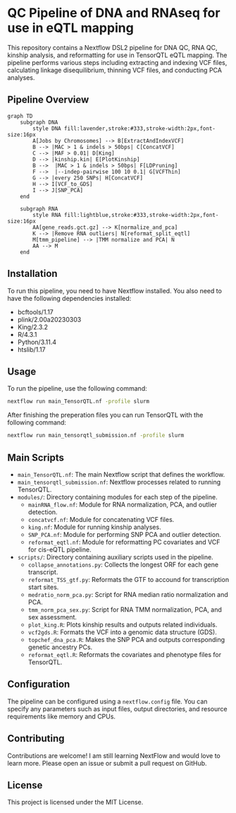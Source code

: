 # QC Pipeline of DNA and RNAseq for use in eQTL mapping 

This repository contains a Nextflow DSL2 pipeline for DNA QC, RNA QC, kinship analysis, and reformatting for use in TensorQTL eQTL mapping. The pipeline performs various steps including extracting and indexing VCF files, calculating linkage disequilibrium, thinning VCF files, and conducting PCA analyses.

## Pipeline Overview

```mermaid
graph TD
    subgraph DNA
        style DNA fill:lavender,stroke:#333,stroke-width:2px,font-size:16px
        A[Jobs by Chromosomes] --> B[ExtractAndIndexVCF]
        B --> |MAC > 1 & indels > 50bps| C[ConcatVCF]
        C --> |MAF > 0.01| D[King]
        D --> |kinship.kin| E[PlotKinship]
        B -->  |MAC > 1 & indels > 50bps| F[LDPruning]
        F -->  |--indep-pairwise 100 10 0.1| G[VCFThin]
        G --> |every 250 SNPs| H[ConcatVCF]
        H --> I[VCF_to_GDS]
        I --> J[SNP_PCA]
    end
    
    subgraph RNA
        style RNA fill:lightblue,stroke:#333,stroke-width:2px,font-size:16px
        AA[gene_reads.gct.gz] --> K[normalize_and_pca]
        K --> |Remove RNA outliers| N[reformat_split_eqtl]
        M[tmm_pipeline] --> |TMM normalize and PCA| N
        AA --> M
    end
```

## Installation
To run this pipeline, you need to have Nextflow installed.
You also need to have the following dependencies installed:
- bcftools/1.17
- plink/2.00a20230303
- King/2.3.2
- R/4.3.1
- Python/3.11.4
- htslib/1.17

## Usage
To run the pipeline, use the following command:
```sh
nextflow run main_TensorQTL.nf -profile slurm
```

After finishing the preperation files you can run TensorQTL with the following command:
```sh
nextflow run main_tensorqtl_submission.nf -profile slurm 
```

## Main Scripts
- `main_TensorQTL.nf`: The main Nextflow script that defines the workflow.
- `main_tensorqtl_submission.nf`: Nextflow processes related to running TensorQTL.
- `modules/`: Directory containing modules for each step of the pipeline.
  - `mainRNA_flow.nf`: Module for RNA normalization, PCA, and outlier detection.
  - `concatvcf.nf`: Module for concatenating VCF files.
  - `king.nf`: Module for running kinship analyses.
  - `SNP_PCA.nf`: Module for performing SNP PCA and outlier detection.
  - `reformat_eqtl.nf`: Module for reformatting PC covariates and VCF for cis-eQTL pipeline.
- `scripts/`: Directory containing auxiliary scripts used in the pipeline.
  - `collapse_annotations.py`: Collects the longest ORF for each gene transcript.
  - `reformat_TSS_gtf.py`: Reformats the GTF to accound for transcription start sites.
  - `medratio_norm_pca.py`: Script for RNA median ratio normalization and PCA.
  - `tmm_norm_pca_sex.py`: Script for RNA TMM normalization, PCA, and sex assessment.
  - `plot_king.R`: Plots kinship results and outputs related individuals.
  - `vcf2gds.R`: Formats the VCF into a genomic data structure (GDS).
  - `topchef_dna_pca.R`: Makes the SNP PCA and outputs corresponding genetic ancestry PCs.  
  - `reformat_eqtl.R`: Reformats the covariates and phenotype files for TensorQTL.

## Configuration
The pipeline can be configured using a `nextflow.config` file. You can specify any parameters such as input files, output directories, and resource requirements like memory and CPUs.

## Contributing
Contributions are welcome! I am still learning NextFlow and would love to learn more. Please open an issue or submit a pull request on GitHub.

## License
This project is licensed under the MIT License.
